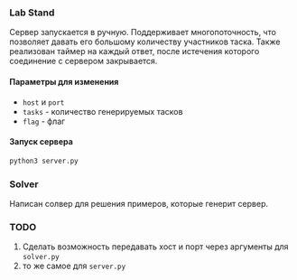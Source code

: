 ### Lab Stand 
Сервер запускается в ручную. Поддерживает многопоточность, что позволяет давать его большому количеству участников таска. Также реализован таймер на каждый ответ, после истечения которого соединение с сервером закрывается.
#### Параметры для изменения 
- `host` и `port`
- `tasks` - количество генерируемых тасков
- `flag` - флаг
#### Запуск сервера
```bash
python3 server.py
```
### Solver
Написан солвер для решения примеров, которые генерит сервер.

### TODO
1. Сделать возможность передавать хост и порт через аргументы для `solver.py`
2. то же самое для `server.py`
